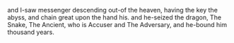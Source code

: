 and I-saw messenger descending out-of the heaven, having the key the abyss, and chain great upon the hand his. and he-seized the dragon, The Snake, The Ancient, who is Accuser and The Adversary, and he-bound him thousand years. 